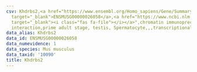 ```yaml
---
csv: Khdrbs2,<a href="https://www.ensembl.org/Homo_sapiens/Gene/Summary?db=core;g=ENSMUSG00000026058"
  target="_blank">ENSMUSG00000026058</a>,<a href="https://www.ncbi.nlm.nih.gov/pubmed/25450459"
  target="_blank"><i class="fas fa-file"></i></a>",chromatin immunoprecipitation assay,direct
  interaction,prime adult stage, testis, Spermatocyte,,,transcriptional regulation,
data_alias: Khdrbs2
data_id: ENSMUSG00000026058
data_numevidence: 1
data_species: Mus musculus
data_taxid: '10090'
title: Khdrbs2
---
```

